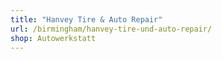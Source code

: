 ```yaml
---
title: "Hanvey Tire & Auto Repair"
url: /birmingham/hanvey-tire-und-auto-repair/
shop: Autowerkstatt
---
```

